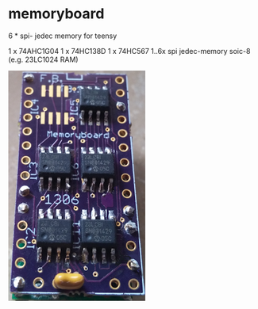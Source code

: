 # memoryboard
6 * spi- jedec memory for teensy 


1 x 74AHC1G04
1 x 74HC138D
1 x 74HC567
1..6x spi jedec-memory soic-8 (e.g. 23LC1024 RAM)

![](https://github.com/FrankBoesing/memoryboard/blob/master/20150705_110330kl.png)

